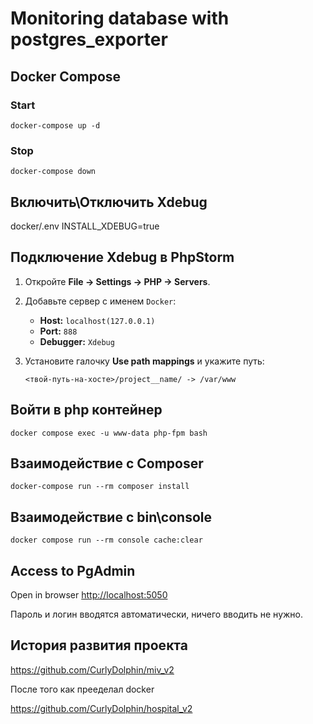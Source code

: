 # Monitoring database with postgres_exporter

## Docker Compose
### Start
```shell
docker-compose up -d
```

### Stop
```shell
docker-compose down
```

## Включить\Отключить Xdebug
docker/.env
INSTALL_XDEBUG=true

## Подключение Xdebug в PhpStorm

1. Откройте **File -> Settings -> PHP -> Servers**.
2. Добавьте сервер с именем `Docker`:
    - **Host:** `localhost(127.0.0.1)`
    - **Port:** `888`
    - **Debugger:** `Xdebug`
3. Установите галочку **Use path mappings** и укажите путь:

   ```
   <твой-путь-на-хосте>/project__name/ -> /var/www
   ```
## Войти в php контейнер
```shell
docker compose exec -u www-data php-fpm bash
```
## Взаимодействие с Composer
```shell
docker-compose run --rm composer install
```

## Взаимодействие с bin\console
```shell
docker compose run --rm console cache:clear
```

## Access to PgAdmin
Open in browser [http://localhost:5050](http://localhost:5050)

Пароль и логин вводятся автоматически, ничего вводить не нужно.

## История развития проекта 

https://github.com/CurlyDolphin/miv_v2

После того как прееделал docker 

https://github.com/CurlyDolphin/hospital_v2